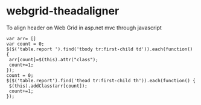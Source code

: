 # webgrid-theadaligner
To align header on Web Grid in asp.net mvc through javascript

```
var arr= []
var count = 0;
$($('table.report ').find('tbody tr:first-child td')).each(function() {
 arr[count]=$(this).attr("class");
 count+=1;
});
count = 0;
$($('table.report').find('thead tr:first-child th')).each(function() {
 $(this).addClass(arr[count]);
 count+=1;  
});
```
